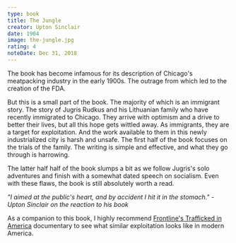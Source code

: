 ```yaml
---
type: book
title: The Jungle
creator: Upton Sinclair
date: 1904
image: the-jungle.jpg
rating: 4
noteDate: Dec 31, 2018
---
```


The book has become infamous for its description of Chicago's meatpacking industry in the early 1900s. The outrage from which led to the creation of the FDA.

But this is a small part of the book. The majority of which is an immigrant story. The story of Jugris Rudkus and his Lithuanian family who have recently immigrated to Chicago. They arrive with optimism and a drive to better their lives, but all this hope gets wittled away. As immigrants, they are a target for exploitation. And the work available to them in this newly industrialized city is harsh and unsafe. The first half of the book focuses on the trials of the family. The writing is simple and effective, and what they go through is harrowing.

The latter half half of the book slumps a bit as we follow Jugris's solo adventures and finish with a somewhat dated speech on socialism. Even with these flaws, the book is still absolutely worth a read.

_"I aimed at the public's heart, and by accident I hit it in the stomach." - Upton Sinclair on the reaction to his book_

As a companion to this book, I highly recommend [Frontline's Trafficked in America](https://www.pbs.org/wgbh/frontline/film/trafficked-in-america/) documentary to see what similar exploitation looks like in modern America.
